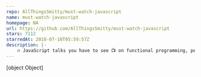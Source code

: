 ```yaml
---
repo: AllThingsSmitty/must-watch-javascript
name: must-watch-javascript
homepage: NA
url: https://github.com/AllThingsSmitty/must-watch-javascript
stars: 7112
starredAt: 2018-07-10T05:59:57Z
description: |-
    🔥 JavaScript talks you have to see 📺 on functional programming, performance, frameworks, React, debugging, leveling up, and more! ⚡️
---
```


[object Object]
